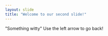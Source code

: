 ```yaml
---
layout: slide
title: "Welcome to our second slide!"
---
```

"Something witty"
Use the left arrow to go back!